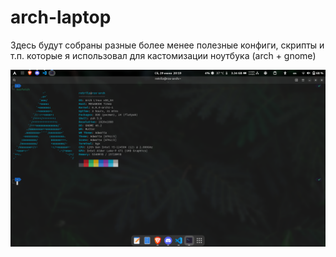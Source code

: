 # arch-laptop
Здесь будут собраны разные более менее полезные конфиги, скрипты и т.п. которые я использовал для кастомизации ноутбука (arch + gnome)

![neofetch](neofetch.png)